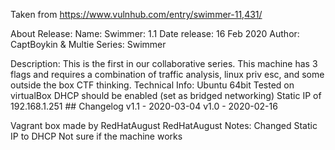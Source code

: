 Taken from https://www.vulnhub.com/entry/swimmer-11,431/ 

About Release:
    Name: Swimmer: 1.1
    Date release: 16 Feb 2020
    Author: CaptBoykin & Multie
    Series: Swimmer

Description:
    This is the first in our collaborative series. This machine has 3 flags and requires a combination of traffic analysis, linux priv esc, and some outside the box CTF thinking.
    Technical Info:
    Ubuntu 64bit
    Tested on virtualBox
    DHCP should be enabled (set as bridged networking)
    Static IP of 192.168.1.251 ## Changelog v1.1 - 2020-03-04 v1.0 - 2020-02-16 

Vagrant box made by RedHatAugust
RedHatAugust Notes:
    Changed Static IP to DHCP
    Not sure if the machine works
